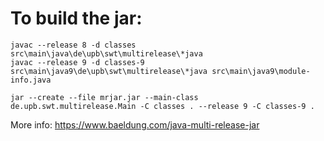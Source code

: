 # To build the jar:

`javac --release 8 -d classes src\main\java\de\upb\swt\multirelease\*java`  
`javac --release 9 -d classes-9 src\main\java9\de\upb\swt\multirelease\*java src\main\java9\module-info.java`

`jar --create --file mrjar.jar --main-class de.upb.swt.multirelease.Main -C classes . --release 9 -C classes-9 .`


More info:
https://www.baeldung.com/java-multi-release-jar